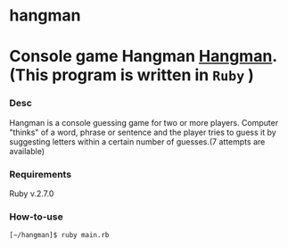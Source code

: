 # hangman
Console game Hangman
**[Hangman](https://en.wikipedia.org/wiki/Hangman_(game)). (This program is written in `Ruby`** )
============

### Desc

Hangman is a console guessing game for two or more players. Computer "thinks" of a word, 
phrase or sentence and the player tries to guess it by suggesting letters 
within a certain number of guesses.(7 attempts are available)

### Requirements

Ruby v.2.7.0

### How-to-use

```bash
[~/hangman]$ ruby main.rb
```
